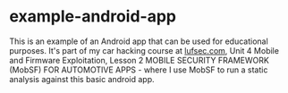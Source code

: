 # example-android-app
This is an example of an Android app that can be used for educational purposes. It's part of my car hacking course at [lufsec.com](https://lufsec.com), Unit 4 Mobile and Firmware Exploitation, Lesson 2 MOBILE SECURITY FRAMEWORK (MobSF) FOR AUTOMOTIVE APPS - where I use MobSF to run a static analysis against this basic android app.
